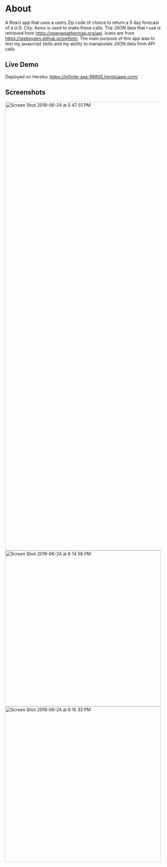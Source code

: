 # About

A React app that uses a users Zip code of choice to return a 5 day forecast of a U.S. City. Axios is used to make these calls.
The JSON data that I use is retrieved from https://openweathermap.org/api. Icons are from https://websygen.github.io/owfont/.
The main purpose of this app was to test my javascript skills and my ability to manipiulate JSON data from API calls

## Live Demo

Deployed on Heroku: https://infinite-sea-99605.herokuapp.com/

## Screenshots

<img width="1440" alt="Screen Shot 2019-06-24 at 5 47 51 PM" src="https://user-images.githubusercontent.com/35950568/60060100-58363680-96ac-11e9-8c68-1ac4a21d704c.png">

<img width="500" alt="Screen Shot 2019-06-24 at 6 14 58 PM" src="https://user-images.githubusercontent.com/35950568/60060173-a64b3a00-96ac-11e9-89ee-118a864a7ea6.png">

<img width="500" alt="Screen Shot 2019-06-24 at 6 15 33 PM" src="https://user-images.githubusercontent.com/35950568/60060211-d7c40580-96ac-11e9-8d49-c521fb25855d.png">
